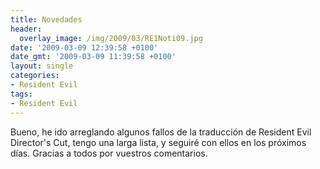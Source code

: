 ```yaml
---
title: Novedades
header:
  overlay_image: /img/2009/03/RE1Noti09.jpg
date: '2009-03-09 12:39:58 +0100'
date_gmt: '2009-03-09 11:39:58 +0100'
layout: single
categories:
- Resident Evil
tags:
- Resident Evil
---
```

Bueno, he ido arreglando algunos fallos de la traducción de Resident Evil Director's 
Cut, tengo una larga lista, y seguiré con ellos en los próximos días. Gracias a todos 
por vuestros comentarios.
